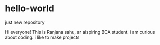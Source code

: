 # hello-world
just new repository

Hi everyone!
This is Ranjana sahu, an aispiring BCA student.
i am curious about coding. i like to make projects.
